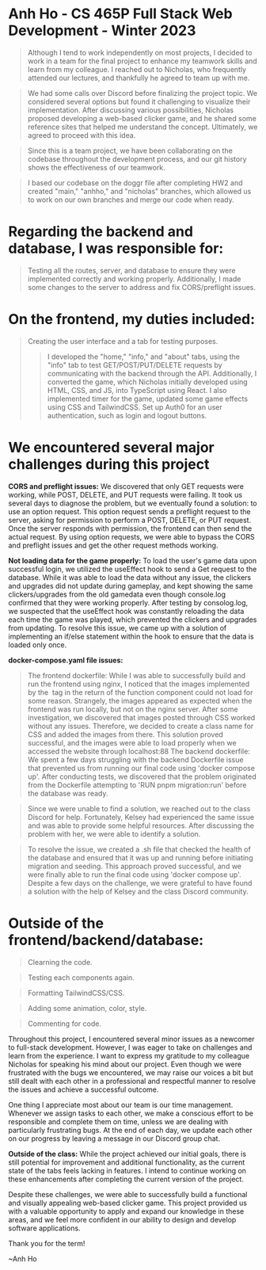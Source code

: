 # Anh Ho - CS 465P Full Stack Web Development - Winter 2023

>Although I tend to work independently on most projects, I decided to work in a team for the final project to enhance my teamwork skills and learn from my colleague. I reached out to Nicholas, who frequently attended our lectures, and thankfully he agreed to team up with me.

>We had some calls over Discord before finalizing the project topic. We considered several options but found it challenging to visualize their implementation. After discussing various possibilities, Nicholas proposed developing a web-based clicker game, and he shared some reference sites that helped me understand the concept. Ultimately, we agreed to proceed with this idea.

>Since this is a team project, we have been collaborating on the codebase throughout the development process, and our git history shows the effectiveness of our teamwork. 

>I based our codebase on the doggr file after completing HW2 and created "main," "anhho," and "nicholas" branches, which allowed us to work on our own branches and merge our code when ready.

# Regarding the backend and database, I was responsible for:

> Testing all the routes, server, and database to ensure they were implemented correctly and working properly. Additionally, I made some changes to the server to address and fix CORS/preflight issues.

# On the frontend, my duties included: 

> Creating the user interface and a tab for testing purposes. 
> >I developed the "home," "info," and "about" tabs, using the "info" tab to test GET/POST/PUT/DELETE requests by communicating with the backend through the API. 
> >Additionally, I converted the game, which Nicholas initially developed using HTML, CSS, and JS, into TypeScript using React. I also implemented timer for the game, updated some game effects using CSS and TailwindCSS.
> Set up Auth0 for an user authentication, such as login and logout buttons.
# We encountered several major challenges during this project

**CORS and preflight issues:** We discovered that only GET requests were working, while POST, DELETE, and PUT requests were failing. It took us several days to diagnose the problem, but we eventually found a solution: to use an option request. This option request sends a preflight request to the server, asking for permission to perform a POST, DELETE, or PUT request. Once the server responds with permission, the frontend can then send the actual request. By using option requests, we were able to bypass the CORS and preflight issues and get the other request methods working.

**Not loading data for the game properly:** To load the user's game data upon successful login, we utilized the useEffect hook to send a Get request to the database. While it was able to load the data without any issue, the clickers and upgrades did not update during gameplay, and kept showing the same clickers/upgrades from the old gamedata even though console.log confirmed that they were working properly. After testing by consolog.log, we suspected that the useEffect hook was constantly reloading the data each time the game was played, which prevented the clickers and upgrades from updating. To resolve this issue, we came up with a solution of implementing an if/else statement within the hook to ensure that the data is loaded only once.

**docker-compose.yaml file issues:** 
> The frontend dockerfile: While I was able to successfully build and run the frontend using nginx, I noticed that the images implemented by the <img> tag in the return of the function component could not load for some reason. Strangely, the images appeared as expected when the frontend was run locally, but not on the nginx server.
After some investigation, we discovered that images posted through CSS worked without any issues. Therefore, we decided to create a class name for CSS and added the images from there. This solution proved successful, and the images were able to load properly when we accessed the website through localhost:88
> The backend dockerfile: We spent a few days struggling with the backend Dockerfile issue that prevented us from running our final code using 'docker compose up'. After conducting tests, we discovered that the problem originated from the Dockerfile attempting to 'RUN pnpm migration:run' before the database was ready.

> Since we were unable to find a solution, we reached out to the class Discord for help. Fortunately, Kelsey had experienced the same issue and was able to provide some helpful resources. After discussing the problem with her, we were able to identify a solution.

> To resolve the issue, we created a .sh file that checked the health of the database and ensured that it was up and running before initiating migration and seeding. This approach proved successful, and we were finally able to run the final code using 'docker compose up'. Despite a few days on the challenge, we were grateful to have found a solution with the help of Kelsey and the class Discord community.

# Outside of the frontend/backend/database: 
> Clearning the code.

> Testing each components again.

> Formatting TailwindCSS/CSS.

> Adding some animation, color, style. 

> Commenting for code. 


Throughout this project, I encountered several minor issues as a newcomer to full-stack development. However, I was eager to take on challenges and learn from the experience. I want to express my gratitude to my colleague Nicholas for speaking his mind about our project. Even though we were frustrated with the bugs we encountered, we may raise our voices a bit but still dealt with each other in a professional and respectful manner to resolve the issues and achieve a successful outcome.

One thing I appreciate most about our team is our time management. Whenever we assign tasks to each other, we make a conscious effort to be responsible and complete them on time, unless we are dealing with particularly frustrating bugs. At the end of each day, we update each other on our progress by leaving a message in our Discord group chat.

**Outside of the class:**
While the project achieved our initial goals, there is still potential for improvement and additional functionality, as the current state of the tabs feels lacking in features. I intend to continue working on these enhancements after completing the current version of the project.

Despite these challenges, we were able to successfully build a functional and visually appealing web-based clicker game. This project provided us with a valuable opportunity to apply and expand our knowledge in these areas, and we feel more confident in our ability to design and develop software applications. 

Thank you for the term! 

~Anh Ho